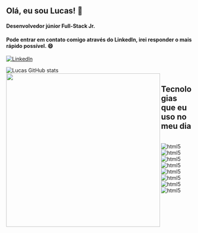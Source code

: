 ## Olá, eu sou Lucas! 🤚

#### Desenvolvedor júnior Full-Stack Jr.

#### Pode entrar em contato comigo através do Linkedln, irei responder o mais rápido possível. 😄

[![Linkedln](https://img.shields.io/badge/LinkedIn-0077B5?style=for-the-badge&logo=linkedin&logoColor=white)](https://www.linkedin.com/in/lucas-santos-80033b229/)

![Lucas GitHub stats](https://github-readme-stats.vercel.app/api?username=luccasst&show_icons=true&theme=radical)
<img align="left" height="415px" src="https://github-readme-stats.vercel.app/api/top-langs/?username=luccasst&langs_count=8&theme=vision-friendly-dark&hide_border=true">

## Tecnologias que eu uso no meu dia

<div style="display: inline_block"><br/>
<img align="center" alt="html5" src="https://img.shields.io/badge/HTML5-E34F26?style=for-the-badge&logo=html5&logoColor=white" />
<img align="center" alt="html5" src="https://img.shields.io/badge/JavaScript-F7DF1E?style=for-the-badge&logo=javascript&logoColor=black" />
<img align="center" alt="html5" src="https://img.shields.io/badge/CSS3-1572B6?style=for-the-badge&logo=css3&logoColor=white" />
<img align="center" alt="html5" src="https://img.shields.io/badge/TypeScript-007ACC?style=for-the-badge&logo=typescript&logoColor=white" />
<img align="center" alt="html5" src="https://img.shields.io/badge/Node.js-43853D?style=for-the-badge&logo=node.js&logoColor=white" />
<img align="center" alt="html5" src="https://img.shields.io/badge/MySQL-00000F?style=for-the-badge&logo=mysql&logoColor=white" />
<img align="center" alt="html5" src="https://img.shields.io/badge/React-20232A?style=for-the-badge&logo=react&logoColor=61DAFB" />
<img align="center" alt="html5" src="https://img.shields.io/badge/Express.js-404D59?style=for-the-badge" />  
</div>
